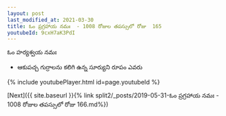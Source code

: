 ```yaml
---
layout: post
last_modified_at: 2021-03-30
title: ఓం ప్రగ్రహాయ నమః  - 1008 రోజుల తపస్సులో రోజు  165
youtubeId: 9cxH7aK3PdI
---
```

 
 
 ఓం హర్యశ్వయ నమః  
 
 -  ఆకుపచ్చ గుర్రాలను కలిగి ఉన్న సూర్యుని రూపం ఎవరు 
 
  
 
  
 
 
 
 
 
 


{% include youtubePlayer.html id=page.youtubeId %}
 
[Next]({{ site.baseurl }}{% link  split2/_posts/2019-05-31-ఓం ప్రగ్రహాయ నమః  - 1008 రోజుల తపస్సులో రోజు  166.md%})
 
